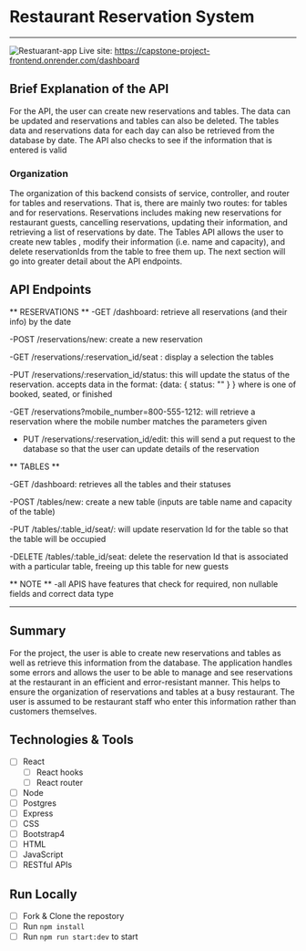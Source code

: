 # Restaurant Reservation System

---

![Restuarant-app](https://ibb.co/KyjqfN6)
Live site: https://capstone-project-frontend.onrender.com/dashboard

## Brief Explanation of the API

For the API, the user can create new reservations and tables. The data can be updated and reservations and tables can also be deleted. The tables data and reservations data for each day can also be retrieved from the database by date. The API also checks to see if the information that is entered is valid

### Organization

The organization of this backend consists of service, controller, and router for tables and reservations. That is, there are mainly two routes: for tables and for reservations. Reservations includes making new reservations for restaurant guests, cancelling reservations, updating their information, and retrieving a list of reservations by date. The Tables API allows the user to create new tables , modify their information (i.e. name and capacity), and delete reservationIds from the table to free them up. The next section will go into greater detail about the API endpoints.

## API Endpoints

** RESERVATIONS **
-GET /dashboard: retrieve all reservations (and their info) by the date

-POST /reservations/new: create a new reservation

-GET /reservations/:reservation_id/seat : display a selection the tables

-PUT /reservations/:reservation_id/status: this will update the status of the reservation. accepts data in the format: {data: { status: "<new-status>" } } where <new-status> is one of booked, seated, or finished

-GET /reservations?mobile_number=800-555-1212: will retrieve a reservation where the mobile number matches the parameters given

- PUT /reservations/:reservation_id/edit: this will send a put request to the database so that the user can update details of the reservation

** TABLES **

-GET /dashboard: retrieves all the tables and their statuses

-POST /tables/new: create a new table (inputs are table name and capacity of the table)

-PUT /tables/:table_id/seat/: will update reservation Id for the table so that the table will be occupied

-DELETE /tables/:table_id/seat: delete the reservation Id that is associated with a particular table, freeing up this table for new guests

** NOTE **
-all APIS have features that check for required, non nullable fields and correct data type

---

## Summary

For the project, the user is able to create new reservations and tables as well as retrieve this information from the database. The application handles some errors and allows the user to be able to manage and see reservations at the restaurant in an efficient and error-resistant manner. This helps to ensure the organization of reservations and tables at a busy restaurant. The user is assumed to be restaurant staff who enter this information rather than customers themselves.

## Technologies & Tools

- [ ] React
  - [ ] React hooks
  - [ ] React router
- [ ] Node
- [ ] Postgres
- [ ] Express
- [ ] CSS
- [ ] Bootstrap4
- [ ] HTML
- [ ] JavaScript
- [ ] RESTful APIs

## Run Locally

- [ ] Fork & Clone the repostory
- [ ] Run `npm install`
- [ ] Run `npm run start:dev` to start
